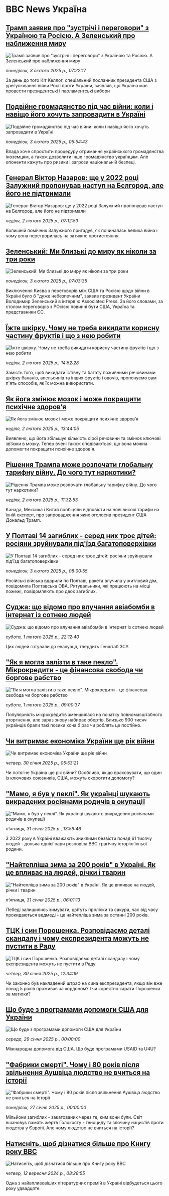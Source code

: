 # BBC News Україна## [Трамп заявив про "зустрічі і переговори" з Україною та Росією. А Зеленський про наближення миру](https://www.bbc.com/ukrainian/articles/cy4mwmwzw1do?at_campaign=githubrss)![Трамп заявив про "зустрічі і переговори" з Україною та Росією. А Зеленський про наближення миру](https://ichef.bbci.co.uk/ace/standard/240/cpsprodpb/9964/live/810a6e00-e1fb-11ef-b655-21b779f22435.jpg)_понеділок, 3 лютого 2025 р., 07:22:17_За день до того Кіт Келлог, спеціальний посланник президента США з урегулювання війни Росії проти України, заявляв, що Україна має провести президентські і парламентські вибори## [Подвійне громадянство під час війни: коли і навіщо його хочуть запровадити в Україні ](https://www.bbc.com/ukrainian/articles/ce9nv7kgxnmo?at_campaign=githubrss)![Подвійне громадянство під час війни: коли і навіщо його хочуть запровадити в Україні ](https://ichef.bbci.co.uk/ace/standard/240/cpsprodpb/feda/live/ef0f9600-dfb7-11ef-bd1b-d536627785f2.png)_понеділок, 3 лютого 2025 р., 05:54:43_Влада хоче спростити процедуру отримання українського громадянства іноземцям, а також дозволити інше громадянство українцям. Але опоненти кажуть про ризики і загрози національній безпеці.## [Генерал Віктор Назаров: ще у 2022 році Залужний пропонував наступ на Бєлгород, але його не підтримали](https://www.bbc.com/ukrainian/articles/cde9rw8rzjgo?at_campaign=githubrss)![Генерал Віктор Назаров: ще у 2022 році Залужний пропонував наступ на Бєлгород, але його не підтримали](https://ichef.bbci.co.uk/ace/standard/240/cpsprodpb/a811/live/b8756800-dd7c-11ef-a37f-eba91255dc3d.jpg)_неділя, 2 лютого 2025 р., 07:12:53_Колишній помічник Залужного пригадує, як починалась велика війна і чому вона перетворилась на затяжне протистояння.## [Зеленський: Ми близькі до миру як ніколи за три роки](https://www.bbc.com/ukrainian/articles/cjw418e2xjwo?at_campaign=githubrss)![Зеленський: Ми близькі до миру як ніколи за три роки](https://ichef.bbci.co.uk/ace/standard/240/cpsprodpb/26c5/live/cabaeca0-e200-11ef-a319-fb4e7360c4ec.jpg)_понеділок, 3 лютого 2025 р., 07:03:35_Виключення Києва з переговорів між США та Росією щодо війни в Україні було б "дуже небезпечним", заявив президент України Володимир Зеленський в інтерв'ю Associated Press. За його словами, за столом переговорів з РОсією повинні бути США, Україна та представники ЄС.## [Їжте шкірку. Чому не треба викидати корисну частину фруктів і що з нею робити](https://www.bbc.com/ukrainian/articles/crr0jdr1wp8o?at_campaign=githubrss)![Їжте шкірку. Чому не треба викидати корисну частину фруктів і що з нею робити](https://ichef.bbci.co.uk/ace/standard/240/cpsprodpb/30b2/live/986cefe0-dca7-11ef-bc01-8f2c83dad217.jpg)_неділя, 2 лютого 2025 р., 14:52:28_Замість того, щоб викидати їстівну та багату поживними речовинами шкірку бананів, апельсинів та інших фруктів і овочів, пропонуємо вам п'ять способів, як їх можна використати.## [Як йога змінює мозок і може покращити психічне здоровʼя](https://www.bbc.com/ukrainian/articles/ckgyqkrn5n6o?at_campaign=githubrss)![Як йога змінює мозок і може покращити психічне здоровʼя](https://ichef.bbci.co.uk/ace/standard/240/cpsprodpb/d45a/live/2c79fad0-dd92-11ef-902e-cf9b84dc1357.jpg)_неділя, 2 лютого 2025 р., 13:44:05_Виявлено, що йога збільшує кількість сірої речовини та змінює ключові звʼязки в мозку. Тепер вчені також сподіваються, що вона можна допомогти покращити психічне здоров'я.## [Рішення Трампа може розпочати глобальну тарифну війну. До чого тут наркотики?](https://www.bbc.com/ukrainian/articles/cg7zy49nznlo?at_campaign=githubrss)![Рішення Трампа може розпочати глобальну тарифну війну. До чого тут наркотики?](https://ichef.bbci.co.uk/ace/standard/240/cpsprodpb/9fa2/live/e0e1a2b0-e158-11ef-bd1b-d536627785f2.jpg)_неділя, 2 лютого 2025 р., 11:32:53_Канада, Мексика і Китай пообіцяли відповісти на нові високі тарифи на їхній експорт, про запровадження яких оголосив президент США Дональд Трамп.## [У Полтаві 14 загиблих - серед них троє дітей: росіяни зруйнували під'їзд багатоповерхівки](https://www.bbc.com/ukrainian/articles/cly4z3nxqyxo?at_campaign=githubrss)![У Полтаві 14 загиблих - серед них троє дітей: росіяни зруйнували під'їзд багатоповерхівки](https://ichef.bbci.co.uk/ace/standard/240/cpsprodpb/39fe/live/b5c42d00-e0e5-11ef-85b1-e31b5d615f47.jpg)_понеділок, 3 лютого 2025 р., 08:00:55_Російські війська вдарили по Полтаві, ракета влучила у житловий дім, повідомила Полтавська ОВА.  Рятувальники, які працюють на місці пожежі, повідомляють про двох загиблих.## [Суджа: що відомо про влучання авіабомби в інтернат із сотнею людей](https://www.bbc.com/ukrainian/articles/c1ezvjvgyg3o?at_campaign=githubrss)![Суджа: що відомо про влучання авіабомби в інтернат із сотнею людей](https://ichef.bbci.co.uk/ace/standard/240/cpsprodpb/1e17/live/e92e62e0-e0d2-11ef-a32a-7334b272499f.png)_субота, 1 лютого 2025 р., 22:12:40_Цих людей готували до евакуації, твердить Генштаб ЗСУ.## ["Як я могла залізти в таке пекло". Мікрокредити - це фінансова свобода чи боргове рабство](https://www.bbc.com/ukrainian/articles/cx24dgv1re3o?at_campaign=githubrss)!["Як я могла залізти в таке пекло". Мікрокредити - це фінансова свобода чи боргове рабство](https://ichef.bbci.co.uk/ace/standard/240/cpsprodpb/a4e6/live/cb5fd500-dfd8-11ef-a819-277e390a7a08.jpg)_субота, 1 лютого 2025 р., 09:00:37_Популярність мікрокредитів зменшилася на початку повномасштабного вторгнення, але зараз знову набирає обертів. Близько 900 тисяч українців брали такі позики хоча б раз чи роблять це постійно.## [Чи витримає економіка України ще рік війни](https://www.bbc.com/ukrainian/articles/cj48y778z4wo?at_campaign=githubrss)![Чи витримає економіка України ще рік війни](https://ichef.bbci.co.uk/ace/standard/240/cpsprodpb/31e9/live/49ab6ef0-dd87-11ef-bc01-8f2c83dad217.jpg)_четвер, 30 січня 2025 р., 05:53:21_Чи потягне Україна ще рік війни? Особливо, якщо враховувати, що один із ключових союзників, США, можуть скоротити допомогу?## ["Мамо, я був у пеклі". Як українці шукають викрадених росіянами родичів в окупації](https://www.bbc.com/ukrainian/articles/cwy1vv3e8zzo?at_campaign=githubrss)!["Мамо, я був у пеклі". Як українці шукають викрадених росіянами родичів в окупації](https://ichef.bbci.co.uk/ace/standard/240/cpsprodpb/7977/live/34efa880-dfb9-11ef-819e-d1f2ca20e9fa.jpg)_пʼятниця, 31 січня 2025 р., 13:59:46_З 2022 року в Україні вважають зниклими безвісти понад 61 тисячу людей – донька однієї пари розповіла ВВС трагічну історію їхньої родини.## ["Найтепліша зима за 200 років" в Україні. Як це впливає на людей, річки і тварин  ](https://www.bbc.com/ukrainian/articles/cdd959yn4q1o?at_campaign=githubrss)!["Найтепліша зима за 200 років" в Україні. Як це впливає на людей, річки і тварин  ](https://ichef.bbci.co.uk/ace/standard/240/cpsprodpb/ae94/live/3048f250-df41-11ef-b6f9-ad737e9c8645.jpg)_пʼятниця, 31 січня 2025 р., 06:01:13_Лебеді залишились зимувати, цвітуть проліски та сакура, час від часу прокидаються ведмеді - це найтепліша зима за останні 200 років.## [ТЦК і син Порошенка. Розповідаємо деталі скандалу і чому експрезидента можуть не пустити в Раду](https://www.bbc.com/ukrainian/articles/cg5y151vdr9o?at_campaign=githubrss)![ТЦК і син Порошенка. Розповідаємо деталі скандалу і чому експрезидента можуть не пустити в Раду](https://ichef.bbci.co.uk/ace/standard/240/cpsprodpb/eb92/live/0dc766d0-df0f-11ef-bd1b-d536627785f2.jpg)_четвер, 30 січня 2025 р., 12:34:19_Чи законно був накладений штраф на сина експрезидента, якщо він вже понад 5 років проживає за кордоном? І чи коректно карати Порошенка за матюки?## [Що буде з програмами допомоги США для України](https://www.youtube.com/live/E6YIJe4K0Wc?at_campaign=githubrss)![Що буде з програмами допомоги США для України](https://ichef.bbci.co.uk/ace/standard/240/cpsprodpb/98e6/live/43de0830-de71-11ef-bd1b-d536627785f2.jpg)_середа, 29 січня 2025 р., 00:00:00_Міжнародна допомога від США. Що буде програмами USAID та U4U?## ["Фабрики смерті". Чому і 80 років після звільнення Аушвіца людство не вчиться на історії](https://www.youtube.com/watch?v=vpcGS1yR05c?at_campaign=githubrss)!["Фабрики смерті". Чому і 80 років після звільнення Аушвіца людство не вчиться на історії](https://ichef.bbci.co.uk/ace/standard/240/cpsprodpb/73cf/live/cfab75c0-dcd5-11ef-a37f-eba91255dc3d.jpg)_понеділок, 27 січня 2025 р., 00:00:00_Мільйони загиблих - закатованих через те, ким вони були. Світ вшановує память жертв Голокосту - геноциду та злочину нацистів проти людства у Європі. Але чому людство не вчиться на історії?## [Натисніть, щоб дізнатися більше про Книгу року ВВС](https://www.bbc.com/ukrainian/articles/cr5ng4569pqo?at_campaign=githubrss)![Натисніть, щоб дізнатися більше про Книгу року ВВС](https://ichef.bbci.co.uk/ace/standard/240/cpsprodpb/da6c/live/f971bdb0-6f5c-11ef-9274-898a88078355.jpg)_четвер, 12 вересня 2024 р., 08:28:55_Одна з найвпливовіших літературних премій в Україні відбудеться цього року удвадцяте.